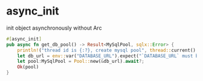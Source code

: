 # async_init
init object asynchronously without Arc<Mutex>


```rust
#[async_init]
pub async fn get_db_pool() -> Result<MySqlPool, sqlx::Error> {
    println!("thread id is {:?}, create mysql pool", thread::current().id());
    let db_url = env::var("DATABASE_URL").expect("`DATABASE_URL` must be set to run this app");
    let pool:MySqlPool = Pool::new(&db_url).await?;
    Ok(pool)
}
```